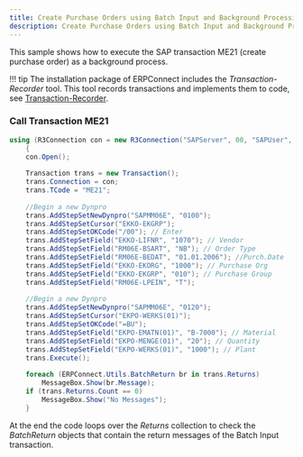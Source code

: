 ```yaml
---
title: Create Purchase Orders using Batch Input and Background Processing
description: Create Purchase Orders using Batch Input and Background Processing
---
```


This sample shows how to execute the SAP transaction ME21 (create purchase order) as a background process.

!!! tip
    The installation package of ERPConnect includes the *Transaction-Recorder* tool.
    This tool records transactions and implements them to code, see [Transaction-Recorder](../documentation/transactions/transaction-recorder.md).


### Call Transaction ME21

```csharp linenums="1" title="Transaction ME21"
using (R3Connection con = new R3Connection("SAPServer", 00, "SAPUser", "Password", "EN", "800"))
    {
	con.Open();
   
	Transaction trans = new Transaction();
	trans.Connection = con;
	trans.TCode = "ME21";
   
	//Begin a new Dynpro
	trans.AddStepSetNewDynpro("SAPMM06E", "0100");
	trans.AddStepSetCursor("EKKO-EKGRP");
	trans.AddStepSetOKCode("/00"); // Enter
	trans.AddStepSetField("EKKO-LIFNR", "1070"); // Vendor
	trans.AddStepSetField("RM06E-BSART", "NB"); // Order Type
	trans.AddStepSetField("RM06E-BEDAT", "01.01.2006"); //Purch.Date
	trans.AddStepSetField("EKKO-EKORG", "1000"); // Purchase Org
	trans.AddStepSetField("EKKO-EKGRP", "010"); // Purchase Group
	trans.AddStepSetField("RM06E-LPEIN", "T");
   
	//Begin a new Dynpro
	trans.AddStepSetNewDynpro("SAPMM06E", "0120");
	trans.AddStepSetCursor("EKPO-WERKS(01)");
	trans.AddStepSetOKCode("=BU");
	trans.AddStepSetField("EKPO-EMATN(01)", "B-7000"); // Material
	trans.AddStepSetField("EKPO-MENGE(01)", "20"); // Quantity
	trans.AddStepSetField("EKPO-WERKS(01)", "1000"); // Plant
	trans.Execute();
   
	foreach (ERPConnect.Utils.BatchReturn br in trans.Returns)
		MessageBox.Show(br.Message);
	if (trans.Returns.Count == 0)
		MessageBox.Show("No Messages");
    }
```

At the end the code loops over the *Returns* collection to check the *BatchReturn* objects that contain the return messages of the Batch Input transaction. 
